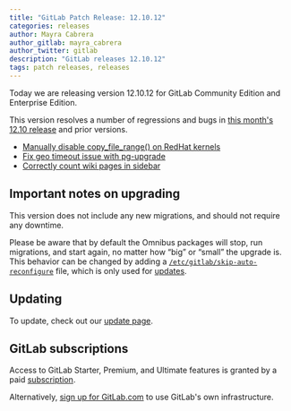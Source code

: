 ```yaml
---
title: "GitLab Patch Release: 12.10.12"
categories: releases
author: Mayra Cabrera
author_gitlab: mayra_cabrera
author_twitter: gitlab
description: "GitLab releases 12.10.12"
tags: patch releases, releases
---
```


Today we are releasing version 12.10.12 for GitLab Community Edition and Enterprise Edition.

This version resolves a number of regressions and bugs in
[this month's 12.10 release](/releases/2020/04/22/gitlab-12-10-released/) and
prior versions.

* [Manually disable copy_file_range() on RedHat kernels](https://gitlab.com/gitlab-org/omnibus-gitlab/-/merge_requests/4346)
* [Fix geo timeout issue with pg-upgrade](https://gitlab.com/gitlab-org/omnibus-gitlab/-/merge_requests/4148)
* [Correctly count wiki pages in sidebar](https://gitlab.com/gitlab-org/gitlab/-/merge_requests/30508)

## Important notes on upgrading

This version does not include any new migrations, and should not require any
downtime.

Please be aware that by default the Omnibus packages will stop, run migrations,
and start again, no matter how “big” or “small” the upgrade is. This behavior
can be changed by adding a [`/etc/gitlab/skip-auto-reconfigure`](http://docs.gitlab.com/omnibus/update/README.html) file,
which is only used for [updates](https://docs.gitlab.com/omnibus/update/README.html).

## Updating

To update, check out our [update page](/update/).

## GitLab subscriptions

Access to GitLab Starter, Premium, and Ultimate features is granted by a paid [subscription](/pricing/).

Alternatively, [sign up for GitLab.com](https://gitlab.com/users/sign_in)
to use GitLab's own infrastructure.


